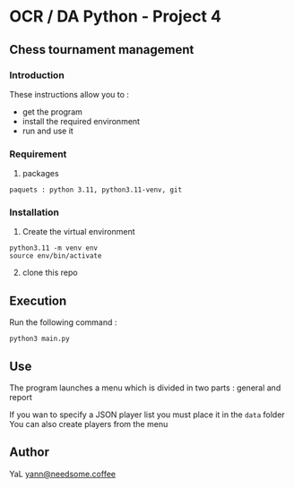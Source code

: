 # OCR / DA Python - Project 4

## Chess tournament management

### Introduction

These instructions allow you to :
- get the program
- install the required environment
- run and use it

### Requirement
1. packages
```
paquets : python 3.11, python3.11-venv, git 
```

### Installation

1. Create the virtual environment
```
python3.11 -m venv env
source env/bin/activate
```
2. clone this repo


## Execution

Run the following command :
```
python3 main.py
```

## Use

The program launches a menu which is divided in two parts : general and report


If you wan to specify a JSON player list you must place it in the `data` folder  
You can also create players from the menu


## Author

YaL <yann@needsome.coffee>

